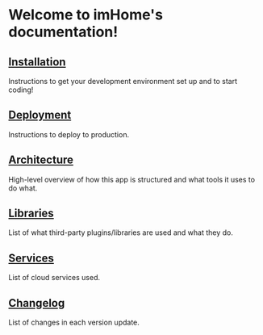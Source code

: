 Welcome to imHome's documentation!
==============================================

[Installation](installation.md)
-------------------------------

Instructions to get your development environment set up and to start coding!

[Deployment](deployment.md)
---------------------------

Instructions to deploy to production.

[Architecture](architecture.md)
----------------------------

High-level overview of how this app is structured and what tools it uses to do what.

[Libraries](libraries.md)
----------------------------

List of what third-party plugins/libraries are used and what they do.

[Services](services.md)
----------------------------

List of cloud services used.

[Changelog](changelog.md)
----------------------------

List of changes in each version update.
